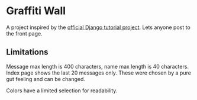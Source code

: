 # Graffiti Wall
A project inspired by the [official Django tutorial project](https://docs.djangoproject.com/en/2.0/intro/tutorial01/). Lets anyone post to the front page.

## Limitations
Message max length is 400 characters, name max length is 40 characters. Index page shows the last 20 messages only. These were chosen by a pure gut feeling and can be changed.

Colors have a limited selection for readability.
